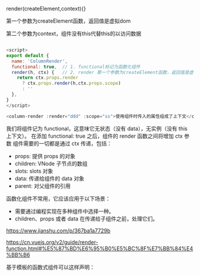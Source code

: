 render(createElement,context){}

第一个参数为createElement函数，返回值是虚拟dom

第二个参数为context，组件没有this代替this的以访问数据

~~~js

<script>
export default {
  name: 'ColumnRender',
  functional: true,  // 1. functional标记为函数化组件
  render(h, ctx) {   // 2. render 第一个参数为createElement函数，返回值是虚拟dom，第二个参数是作为上下文
    return ctx.props.render
      ? ctx.props.render(h,ctx.props.scope)
      : ''
  },
}
</script>

<column-render :render="ddd" :scope="ss">使用组件时传入的属性组成了上下文</column-render>
~~~

我们将组件记为 functional，这意味它无状态（没有 data），无实例（没有 this 上下文）。
在添加 functional: true 之后，组件的 render 函数之间将增加 ctx 参数
组件需要的一切都是通过 ctx 传递，包括：

- props: 提供 props 的对象
- children: VNode 子节点的数组
- slots: slots 对象
- data: 传递给组件的 data 对象
- parent: 对父组件的引用

函数化组件不常用，它应该应用于以下场景：

- 需要通过编程实现在多种组件中选择一种。
- children、props 或者 data 在传递给子组件之前，处理它们。

https://www.jianshu.com/p/367ba1a7729b

https://cn.vuejs.org/v2/guide/render-function.html#%E5%87%BD%E6%95%B0%E5%BC%8F%E7%BB%84%E4%BB%B6



基于模板的函数式组件可以这样声明：

<template functional> </template>